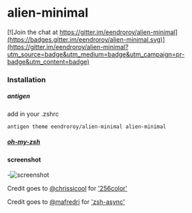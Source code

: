 # alien-minimal

[![Join the chat at https://gitter.im/eendroroy/alien-minimal](https://badges.gitter.im/eendroroy/alien-minimal.svg)](https://gitter.im/eendroroy/alien-minimal?utm_source=badge&utm_medium=badge&utm_campaign=pr-badge&utm_content=badge)

### Installation
##### antigen

add in your .zshrc

    antigen theme eendroroy/alien-minimal alien-minimal
##### [oh-my-zsh](https://github.com/robbyrussell/oh-my-zsh/wiki/Customization#overriding-and-adding-themes)
#### screenshot
-![screenshot](https://github.com/eendroroy/alien-minimal/raw/images/images/alien-minimal-mac.png "alien-minimal")

Credit goes to [@chrissicool](https://github.com/chrissicool) for ['256color'](https://github.com/chrissicool/zsh-256color)

Credit goes to [@mafredri](https://github.com/mafredri) for ['zsh-async'](https://github.com/mafredri/zsh-async)

